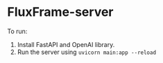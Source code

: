 # FluxFrame-server

To run:
1. Install FastAPI and OpenAI library.
2. Run the server using `uvicorn main:app --reload`